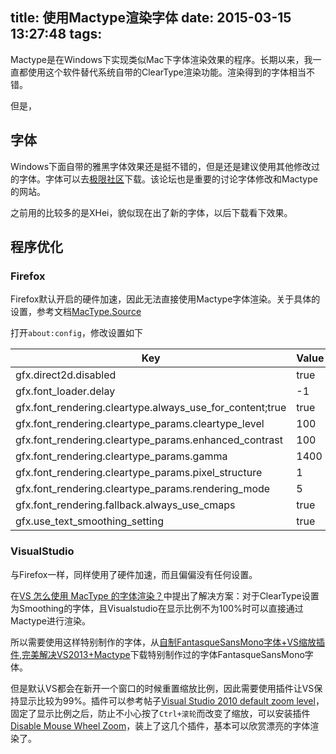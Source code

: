 title: 使用Mactype渲染字体
date: 2015-03-15 13:27:48
tags:
---

Mactype是在Windows下实现类似Mac下字体渲染效果的程序。长期以来，我一直都使用这个软件替代系统自带的ClearType渲染功能。渲染得到的字体相当不错。

但是，


## 字体

Windows下面自带的雅黑字体效果还是挺不错的，但是还是建议使用其他修改过的字体。字体可以去[极限社区](http://bbs.themex.net/forumdisplay.php?f=90)下载。该论坛也是重要的讨论字体修改和Mactype的网站。

之前用的比较多的是XHei，貌似现在出了新的字体，以后下载看下效果。

## 程序优化

### Firefox

Firefox默认开启的硬件加速，因此无法直接使用Mactype字体渲染。关于具体的设置，参考文档[MacType.Source](https://github.com/renkun-ken/MacType.Source)

打开`about:config`，修改设置如下

| Key                                                      | Value |
|----------------------------------------------------------|-------|
| gfx.direct2d.disabled                                    | true  |
| gfx.font_loader.delay                                    | -1    |
| gfx.font_rendering.cleartype.always_use_for_content;true | true  |
| gfx.font_rendering.cleartype_params.cleartype_level      | 100   |
| gfx.font_rendering.cleartype_params.enhanced_contrast    | 100   |
| gfx.font_rendering.cleartype_params.gamma                | 1400  |
| gfx.font_rendering.cleartype_params.pixel_structure      | 1     |
| gfx.font_rendering.cleartype_params.rendering_mode       | 5     |
| gfx.font_rendering.fallback.always_use_cmaps             | true  |
| gfx.use_text_smoothing_setting                           | true  |

### VisualStudio

与Firefox一样，同样使用了硬件加速，而且偏偏没有任何设置。

在[VS 怎么使用 MacType 的字体渲染？](http://www.zhihu.com/question/24251313)中提出了解决方案：对于ClearType设置为Smoothing的字体，且Visualstudio在显示比例不为100%时可以直接通过Mactype进行渲染。

所以需要使用这样特别制作的字体，从[自制FantasqueSansMono字体+VS缩放插件,完美解决VS2013+Mactype](http://tieba.baidu.com/p/3366845989)下载特别制作过的字体FantasqueSansMono字体。

但是默认VS都会在新开一个窗口的时候重置缩放比例，因此需要使用插件让VS保持显示比较为99%。插件可以参考帖子[Visual Studio 2010 default zoom level](https://stackoverflow.com/questions/4771750/visual-studio-2010-default-zoom-level)，固定了显示比例之后，防止不小心按了`Ctrl+滚轮`而改变了缩放，可以安装插件[Disable Mouse Wheel Zoom](https://visualstudiogallery.msdn.microsoft.com/d088791c-150a-4834-8f28-462696a82bb8)，装上了这几个插件，基本可以欣赏漂亮的字体渲染了。
